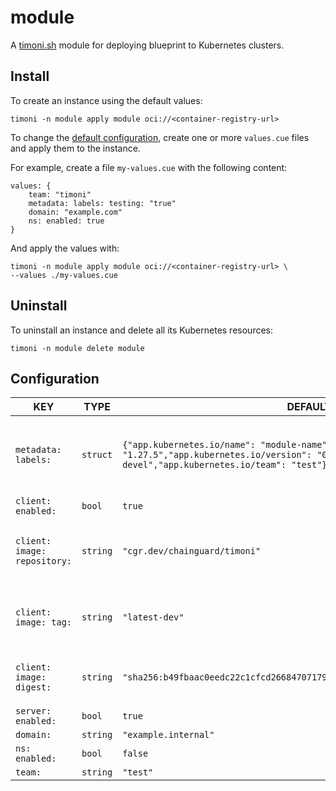 # module

A [timoni.sh](http://timoni.sh) module for deploying blueprint to Kubernetes clusters.

## Install

To create an instance using the default values:

```shell
timoni -n module apply module oci://<container-registry-url>
```

To change the [default configuration](#configuration),
create one or more `values.cue` files and apply them to the instance.

For example, create a file `my-values.cue` with the following content:

```cue
values: {
    team: "timoni"
    metadata: labels: testing: "true"
    domain: "example.com"
    ns: enabled: true
}
```

And apply the values with:

```shell
timoni -n module apply module oci://<container-registry-url> \
--values ./my-values.cue
```

## Uninstall

To uninstall an instance and delete all its Kubernetes resources:

```shell
timoni -n module delete module
```

## Configuration

| KEY                          | TYPE     | DEFAULT                                                                                                                                                    | DESCRIPTION                                                                                                                                                                                                                                   |
|------------------------------|----------|------------------------------------------------------------------------------------------------------------------------------------------------------------|-----------------------------------------------------------------------------------------------------------------------------------------------------------------------------------------------------------------------------------------------|
| `metadata: labels:`          | `struct` | `{"app.kubernetes.io/name": "module-name","app.kubernetes.io/kube": "1.27.5","app.kubernetes.io/version": "0.0.0-devel","app.kubernetes.io/team": "test"}` | Map of string keys and values that can be used to organize and categorize (scope and select) objects. More info: https://kubernetes.io/docs/concepts/overview/working-with-objects/labels Standard Kubernetes labels: app name and version.   |
| `client: enabled:`           | `bool`   | `true`                                                                                                                                                     |                                                                                                                                                                                                                                               |
| `client: image: repository:` | `string` | `"cgr.dev/chainguard/timoni"`                                                                                                                              | Repository is the address of a container registry repository. An image repository is made up of slash-separated name components, optionally prefixed by a registry hostname and port in the format [HOST[:PORT_NUMBER]/]PATH.                 |
| `client: image: tag:`        | `string` | `"latest-dev"`                                                                                                                                             | Tag identifies an image in the repository. A tag name may contain lowercase and uppercase characters, digits, underscores, periods and dashes. A tag name may not start with a period or a dash and may contain a maximum of 128 characters.  |
| `client: image: digest:`     | `string` | `"sha256:b49fbaac0eedc22c1cfcd26684707179cccbed0df205171bae3e1bae61326a10"`                                                                                | Digest uniquely and immutably identifies an image in the repository. Spec: https://github.com/opencontainers/image-spec/blob/main/descriptor.md#digests.                                                                                      |
| `server: enabled:`           | `bool`   | `true`                                                                                                                                                     |                                                                                                                                                                                                                                               |
| `domain:`                    | `string` | `"example.internal"`                                                                                                                                       |                                                                                                                                                                                                                                               |
| `ns: enabled:`               | `bool`   | `false`                                                                                                                                                    |                                                                                                                                                                                                                                               |
| `team:`                      | `string` | `"test"`                                                                                                                                                   |                                                                                                                                                                                                                                               |

